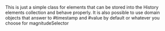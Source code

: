 This is just a simple class for elements that can be stored into the History elements collection and behave properly.  It is also possible to use domain objects that answer to #timestamp and #value by default or whatever you choose for magnitudeSelector